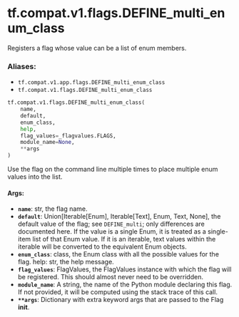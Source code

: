 <div itemscope itemtype="http://developers.google.com/ReferenceObject">
<meta itemprop="name" content="tf.compat.v1.flags.DEFINE_multi_enum_class" />
<meta itemprop="path" content="Stable" />
</div>

# tf.compat.v1.flags.DEFINE_multi_enum_class

Registers a flag whose value can be a list of enum members.

### Aliases:

* `tf.compat.v1.app.flags.DEFINE_multi_enum_class`
* `tf.compat.v1.flags.DEFINE_multi_enum_class`

``` python
tf.compat.v1.flags.DEFINE_multi_enum_class(
    name,
    default,
    enum_class,
    help,
    flag_values=_flagvalues.FLAGS,
    module_name=None,
    **args
)
```

<!-- Placeholder for "Used in" -->

Use the flag on the command line multiple times to place multiple
enum values into the list.

#### Args:


* <b>`name`</b>: str, the flag name.
* <b>`default`</b>: Union[Iterable[Enum], Iterable[Text], Enum, Text, None], the
    default value of the flag; see
    `DEFINE_multi`; only differences are documented here. If the value is
    a single Enum, it is treated as a single-item list of that Enum value.
    If it is an iterable, text values within the iterable will be converted
    to the equivalent Enum objects.
* <b>`enum_class`</b>: class, the Enum class with all the possible values for the flag.
    help: str, the help message.
* <b>`flag_values`</b>: FlagValues, the FlagValues instance with which the flag will be
  registered. This should almost never need to be overridden.
* <b>`module_name`</b>: A string, the name of the Python module declaring this flag. If
  not provided, it will be computed using the stack trace of this call.
* <b>`**args`</b>: Dictionary with extra keyword args that are passed to the Flag
  __init__.